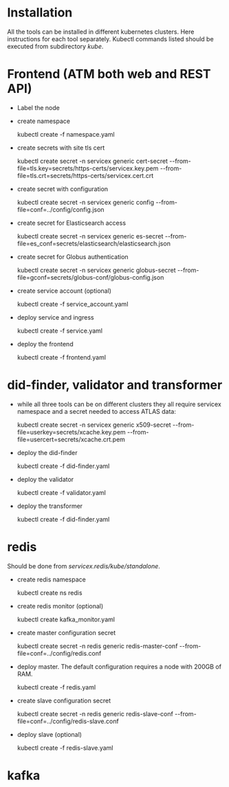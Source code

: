 # Installation

All the tools can be installed in different kubernetes clusters. Here instructions for each tool separately.
Kubectl commands listed should be executed from subdirectory _kube_.

# Frontend (ATM both web and REST API)
* Label the node

* create namespace

    kubectl create -f namespace.yaml

* create secrets with site tls cert

    kubectl create secret -n servicex generic cert-secret --from-file=tls.key=secrets/https-certs/servicex.key.pem --from-file=tls.crt=secrets/https-certs/servicex.cert.crt

* create secret with configuration

    kubectl create secret -n servicex generic config --from-file=conf=../config/config.json

* create secret for Elasticsearch access

    kubectl create secret -n servicex generic es-secret --from-file=es_conf=secrets/elasticsearch/elasticsearch.json

* create secret for Globus authentication

    kubectl create secret -n servicex generic globus-secret --from-file=gconf=secrets/globus-conf/globus-config.json

* create service account (optional)

    kubectl create -f service_account.yaml

* deploy service and ingress

    kubectl create -f service.yaml

* deploy the frontend

    kubectl create -f frontend.yaml

# did-finder, validator and transformer

* while all three tools can be on different clusters they all require servicex namespace and a secret needed to access ATLAS data:

    kubectl create secret -n servicex generic x509-secret --from-file=userkey=secrets/xcache.key.pem --from-file=usercert=secrets/xcache.crt.pem

* deploy the did-finder

    kubectl create -f did-finder.yaml

* deploy the validator

    kubectl create -f validator.yaml

* deploy the transformer

    kubectl create -f did-finder.yaml

# redis

Should be done from _servicex.redis/kube/standalone_.
* create redis namespace

    kubectl create ns redis

* create redis monitor (optional)

    kubectl create kafka_monitor.yaml

* create master configuration secret

    kubectl create secret -n redis generic redis-master-conf --from-file=conf=../config/redis.conf

* deploy master. The default configuration requires a node with 200GB of RAM.

    kubectl create -f redis.yaml

* create slave configuration secret

    kubectl create secret -n redis generic redis-slave-conf --from-file=conf=../config/redis-slave.conf

* deploy slave (optional)

    kubectl create -f redis-slave.yaml
    
# kafka



